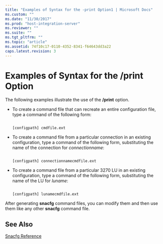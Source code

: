 ```yaml
---
title: "Examples of Syntax for the -print Option1 | Microsoft Docs"
ms.custom: ""
ms.date: "11/30/2017"
ms.prod: "host-integration-server"
ms.reviewer: ""
ms.suite: ""
ms.tgt_pltfrm: ""
ms.topic: "article"
ms.assetid: 74f10c17-0110-4352-8341-f64643dd3a22
caps.latest.revision: 3
---
```

# Examples of Syntax for the /print Option
The following examples illustrate the use of the **/print** option.  
  
-   To create a command file that can recreate an entire configuration file, type a command of the following form:  
  
    ```  
  
    [configpath] cmdfile.ext  
    ```  
  
-   To create a command file from a particular connection in an existing configuration, type a command of the following form, substituting the name of the connection for *connectionname*:  
  
    ```  
  
    [configpath] connectionnamecmdfile.ext  
    ```  
  
-   To create a command file from a particular 3270 LU in an existing configuration, type a command of the following form, substituting the name of the LU for *luname*:  
  
    ```  
  
    [configpath] lunamecmdfile.ext  
    ```  
  
 After generating **snacfg** command files, you can modify them and then use them like any other **snacfg** command file.  
  
## See Also  
 [Snacfg Reference](../core/snacfg-reference1.md)